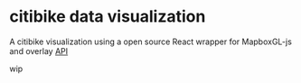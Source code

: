 # citibike data visualization

A citibike visualization using a open source React wrapper for MapboxGL-js and overlay [API](https://github.com/uber/react-map-gl)

wip